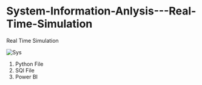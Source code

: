# System-Information-Anlysis---Real-Time-Simulation
Real Time Simulation

![Sys](https://github.com/Ekaksh77/System-Information-Anlysis---Real-Time-Simulation/assets/137069741/7c19d1ad-fdfe-46c7-aac1-0c5e87fd8af6)

1. Python File
2. SQl File
3. Power BI

